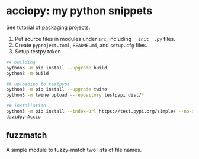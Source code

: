 # acciopy: my python snippets

See [tutorial of packaging
projects](https://packaging.python.org/tutorials/packaging-projects/).

1. Put source files in modules under `src`, including `__init__.py` files.
1. Create `pyproject.toml`, `README.md`, and `setup.cfg` files.
1. Setup testpy token

```bash
## building
python3 -m pip install --upgrade build
python3 -m build

## uploading to testpypi
python3 -m pip install --upgrade twine
python3 -m twine upload --repository testpypi dist/*

## installation
python3 -m pip install --index-url https://test.pypi.org/simple/ --no-deps
davidpy-Accio
```

## fuzzmatch

A simple module to fuzzy-match two lists of file names.

